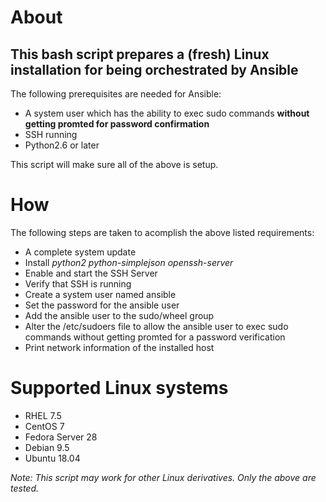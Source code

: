 # About
## This bash script prepares a (fresh) Linux installation for being orchestrated by Ansible
The following prerequisites are needed for Ansible:
- A system user which has the ability to exec sudo commands __without getting promted for password confirmation__
- SSH running
- Python2.6 or later

This script will make sure all of the above is setup.

# How
The following steps are taken to acomplish the above listed requirements:
- A complete system update
- Install *python2 python-simplejson openssh-server*
- Enable and start the SSH Server
- Verify that SSH is running
- Create a system user named ansible
- Set the password for the ansible user
- Add the ansible user to the sudo/wheel group
- Alter the /etc/sudoers file to allow the ansible user to exec sudo commands without getting promted for a password verification
- Print network information of the installed host

# Supported Linux systems
- RHEL 7.5
- CentOS 7
- Fedora Server 28
- Debian 9.5
- Ubuntu 18.04

*Note: This script may work for other Linux derivatives. Only the above are tested.*
